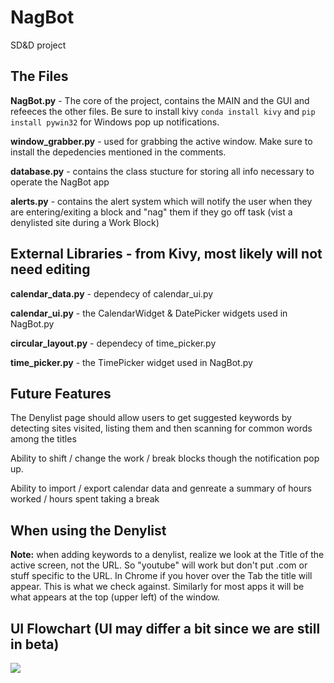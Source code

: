 # NagBot
SD&amp;D project

## The Files

**NagBot.py** - The core of the project, contains the MAIN and the GUI and refeeces the other files. Be sure to install kivy ```conda install kivy``` and ```pip install pywin32``` for Windows pop up notifications.

**window_grabber.py** - used for grabbing the active window. Make sure to install the depedencies mentioned in the comments.

**database.py** - contains the class stucture for storing all info necessary to operate the NagBot app

**alerts.py** - contains the alert system which will notify the user when they are entering/exiting a block and "nag" them if they go off task (vist a denylisted site during a Work Block)

## External Libraries - from Kivy, most likely will not need editing

**calendar_data.py** - dependecy of calendar_ui.py

**calendar_ui.py** - the CalendarWidget & DatePicker widgets used in NagBot.py

**circular_layout.py** - dependecy of time_picker.py

**time_picker.py** - the TimePicker widget used in NagBot.py

## Future Features

The Denylist page should allow users to get suggested keywords by detecting sites visited, listing them and then scanning for common words among the titles

Ability to shift / change the work / break blocks though the notification pop up.

Ability to import / export calendar data and genreate a summary of hours worked / hours spent taking a break

## When using the Denylist

**Note:** when adding keywords to a denylist, realize we look at the Title of the active screen, not the URL. So "youtube" will work but don't put .com or stuff specific to the URL. In Chrome if you hover over the Tab the title
will appear. This is what we check against. Similarly for most apps it will be what appears at the top (upper left) of the window.

## UI Flowchart (UI may differ a bit since we are still in beta)
![](/images/GUI_Flowchart.svg)